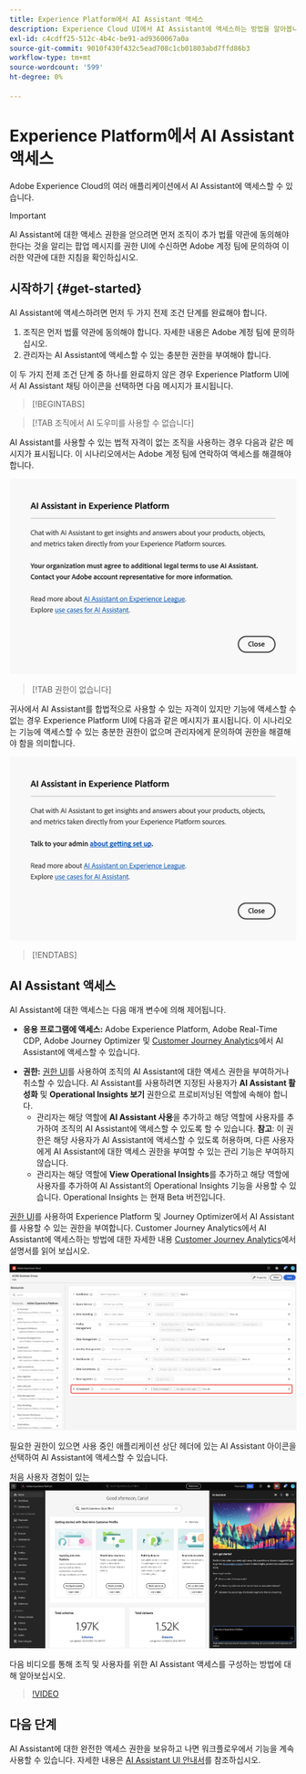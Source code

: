 ```yaml
---
title: Experience Platform에서 AI Assistant 액세스
description: Experience Cloud UI에서 AI Assistant에 액세스하는 방법을 알아봅니다.
exl-id: c4cdff25-512c-4b4c-be91-ad9360067a0a
source-git-commit: 9010f430f432c5ead708c1cb01803abd7ffd86b3
workflow-type: tm+mt
source-wordcount: '599'
ht-degree: 0%

---
```


# Experience Platform에서 AI Assistant 액세스

Adobe Experience Cloud의 여러 애플리케이션에서 AI Assistant에 액세스할 수 있습니다.

>[!IMPORTANT]
>
>AI Assistant에 대한 액세스 권한을 얻으려면 먼저 조직이 추가 법률 약관에 동의해야 한다는 것을 알리는 팝업 메시지를 권한 UI에 수신하면 Adobe 계정 팀에 문의하여 이러한 약관에 대한 지침을 확인하십시오.

## 시작하기 {#get-started}

AI Assistant에 액세스하려면 먼저 두 가지 전제 조건 단계를 완료해야 합니다.

1. 조직은 먼저 법률 약관에 동의해야 합니다. 자세한 내용은 Adobe 계정 팀에 문의하십시오.
2. 관리자는 AI Assistant에 액세스할 수 있는 충분한 권한을 부여해야 합니다.

이 두 가지 전제 조건 단계 중 하나를 완료하지 않은 경우 Experience Platform UI에서 AI Assistant 채팅 아이콘을 선택하면 다음 메시지가 표시됩니다.

>[!BEGINTABS]

>[!TAB 조직에서 AI 도우미를 사용할 수 없습니다]

AI Assistant를 사용할 수 있는 법적 자격이 없는 조직을 사용하는 경우 다음과 같은 메시지가 표시됩니다. 이 시나리오에서는 Adobe 계정 팀에 연락하여 액세스를 해결해야 합니다.

![조직에서 AI 도우미를 사용할 수 없는 경우 Experience Platform UI에 표시되는 팝업 메시지입니다.](./images/access/modal-one.png)

>[!TAB 권한이 없습니다]

귀사에서 AI Assistant를 합법적으로 사용할 수 있는 자격이 있지만 기능에 액세스할 수 없는 경우 Experience Platform UI에 다음과 같은 메시지가 표시됩니다. 이 시나리오는 기능에 액세스할 수 있는 충분한 권한이 없으며 관리자에게 문의하여 권한을 해결해야 함을 의미합니다.

![AI Assistant에 필요한 권한이 없는 경우 Experience Platform UI에 표시되는 팝업 메시지입니다.](./images/access/modal-two.png)

>[!ENDTABS]

## AI Assistant 액세스

AI Assistant에 대한 액세스는 다음 매개 변수에 의해 제어됩니다.

* **응용 프로그램에 액세스:** Adobe Experience Platform, Adobe Real-Time CDP, Adobe Journey Optimizer 및 [Customer Journey Analytics](https://experienceleague.adobe.com/ko/docs/analytics-platform/using/ai-assistant)에서 AI Assistant에 액세스할 수 있습니다.
<!-- * **Contractual access:** Your company must agree to certain [!DNL GenAI]-related legal terms before your organization can use AI Assistant. Contact your organization's administrator or your Adobe Account Team if you are not able to access AI Assistant.  -->
* **권한:** [권한 UI](../access-control/abac/ui/permissions.md)를 사용하여 조직의 AI Assistant에 대한 액세스 권한을 부여하거나 취소할 수 있습니다. AI Assistant를 사용하려면 지정된 사용자가 **AI Assistant 활성화** 및 **Operational Insights 보기** 권한으로 프로비저닝된 역할에 속해야 합니다.
   * 관리자는 해당 역할에 **AI Assistant 사용**&#x200B;을 추가하고 해당 역할에 사용자를 추가하여 조직의 AI Assistant에 액세스할 수 있도록 할 수 있습니다. **참고**: 이 권한은 해당 사용자가 AI Assistant에 액세스할 수 있도록 허용하며, 다른 사용자에게 AI Assistant에 대한 액세스 권한을 부여할 수 있는 관리 기능은 부여하지 않습니다.
   * 관리자는 해당 역할에 **View Operational Insights**&#x200B;를 추가하고 해당 역할에 사용자를 추가하여 AI Assistant의 Operational Insights 기능을 사용할 수 있습니다. Operational Insights 는 현재 Beta 버전입니다.

[권한 UI](../access-control/abac/ui/roles.md)를 사용하여 Experience Platform 및 Journey Optimizer에서 AI Assistant를 사용할 수 있는 권한을 부여합니다. Customer Journey Analytics에서 AI Assistant에 액세스하는 방법에 대한 자세한 내용 [Customer Journey Analytics](https://experienceleague.adobe.com/ko/docs/analytics-platform/using/ai-assistant)에서 설명서를 읽어 보십시오.

![지정된 역할에 포함된 AI Assistant 사용 및 Operational Insights 보기 권한이 있는 권한 UI 페이지입니다.](./images/access/access-permissions.png)

필요한 권한이 있으면 사용 중인 애플리케이션 상단 헤더에 있는 AI Assistant 아이콘을 선택하여 AI Assistant에 액세스할 수 있습니다.

처음 사용자 경험이 있는 ![AI 길잡이](./images/access/access-home.png)

다음 비디오를 통해 조직 및 사용자를 위한 AI Assistant 액세스를 구성하는 방법에 대해 알아보십시오.

>[!VIDEO](https://video.tv.adobe.com/v/3436470/?learn=on)

## 다음 단계

AI Assistant에 대한 완전한 액세스 권한을 보유하고 나면 워크플로우에서 기능을 계속 사용할 수 있습니다. 자세한 내용은 [AI Assistant UI 안내서](./ui-guide.md)를 참조하십시오.
